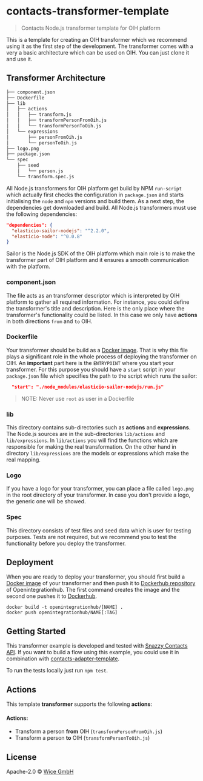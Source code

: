 # contacts-transformer-template
> Contacts Node.js transformer template for OIH platform

This is a template for creating an OIH transformer which we recommend using it as the first step of the development. The transformer comes with a very a basic architecture which can be used on OIH. You can just clone it and use it.

## Transformer Architecture

``` bash
├── component.json
├── Dockerfile
├── lib
│   ├── actions
│   │   ├── transform.js
│   │   ├── transformPersonFromOih.js
│   │   └── transformPersonToOih.js
│   └── expressions
│       ├── personFromOih.js
│       └── personToOih.js
├── logo.png
├── package.json
└── spec
    ├── seed
    │   └── person.js
    └── transform.spec.js
```

All Node.js transformers for OIH  platform get build by NPM `run-script` which actually first checks the configuration in `package.json` and starts initialising the `node` and `npm` versions and build them. As a next step, the dependencies get downloaded and build. All Node.js transformers must use the following dependencies:

```json
"dependencies": {
  "elasticio-sailor-nodejs": "^2.2.0",
  "elasticio-node": "^0.0.8"
}
```

Sailor is the Node.js SDK of the OIH platform which main role is to make the transformer part of OIH platform and it ensures a smooth communication with the platform.

### component.json

The file acts as an transformer descriptor which is interpreted by OIH platform to gather all required information. For instance, you could define the transformer's title and description. Here is the only place where the transformer's functionality could be listed. In this case we only have **actions** in both directions `from` and `to` OIH.

### Dockerfile

Your transformer should be build as a [Docker image](https://docs.docker.com/v17.09/engine/userguide/storagedriver/imagesandcontainers/). That is why this file plays a significant role in the whole process of deploying the transformer on OIH. An **important** part here is the `ENTRYPOINT` where you start your transformer. For this purpose you should have a `start` script in your `package.json` file which specifies the path to the script which runs the sailor:

```json
  "start": "./node_modules/elasticio-sailor-nodejs/run.js"
```

> NOTE: Never use `root` as user in a Dockerfile

### lib

This directory contains sub-directories such as **actions** and **expressions**.
The Node.js sources are in the sub-directories `lib/actions` and `lib/expressions`.
In `lib/actions` you will find the functions which are responsible for making the real transformation. On the other hand in directory `lib/expressions` are the models or expressions which make the real mapping.

### Logo

If you have a logo for your transformer, you can place a file called `logo.png` in the root directory of your transformer. In case you don't provide a logo, the generic one will be showed.

### Spec

This directory consists of test files and seed data which is user for testing purposes. Tests are not required, but we recommend you to test the functionality before you deploy the transformer.

## Deployment

When you are ready to deploy your transformer, you should first build a [Docker image](https://docs.docker.com/v17.09/engine/userguide/storagedriver/imagesandcontainers/) of your transformer and then push it to [Dockerhub repository](https://hub.docker.com/u/openintegrationhub) of Openintegrationhub.
The first command creates the image and the second one pushes it to [Dockerhub](https://hub.docker.com/u/openintegrationhub).

```Dockefile
docker build -t openintegrationhub/[NAME] .
docker push openintegrationhub/NAME[:TAG]
```

## Getting Started

This transformer example is developed and tested with [Snazzy Contacts API](https://snazzycontacts.com). If you want to build a flow using this example, you could use it in combination with [contacts-adapter-template](https://github.com/openintegrationhub/contacts-adapter-template).


To run the tests locally just run `npm test`.

## Actions
This template **transformer** supports the following **actions**:

#### Actions:
  - Transform a person **from** OIH (```transformPersonFromOih.js```)
  - Transform a person **to** OIH (```transformPersonToOih.js```)

## License

Apache-2.0 © [Wice GmbH](https://wice.de/)
